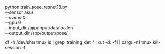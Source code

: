 python train_pose_resnet18.py \
  --sensor asus \
  --scene 0 \
  --gpu 0 \
  --input_dir /app/input/dataloader/ \
  --output_dir /app/output/pose/


  df -h /dev/shm
tmux ls | grep 'training_det_' | cut -d: -f1 | xargs -n1 tmux kill-session -t
